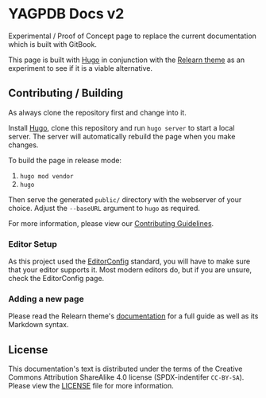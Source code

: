 # YAGPDB Docs v2

Experimental / Proof of Concept page to replace the current documentation which is built with GitBook.

This page is built with [Hugo](https://gohugo.io/) in conjunction with the
[Relearn theme](https://github.com/McShelby/hugo-theme-relearn/) as an experiment to see if it is a viable alternative.

## Contributing / Building

As always clone the repository first and change into it.

Install [Hugo](https://gohugo.io/getting-started/installing/), clone this repository and run `hugo server` to start a
local server. The server will automatically rebuild the page when you make changes.

To build the page in release mode:

1. `hugo mod vendor`
2. `hugo`

Then serve the generated `public/` directory with the webserver of your choice. Adjust the `--baseURL` argument to
`hugo` as required.

For more information, please view our [Contributing Guidelines](.github/CONTRIBUTING.md).

### Editor Setup

As this project used the [EditorConfig](https://editorconfig.org/) standard, you will have to make sure that your
editor supports it. Most modern editors do, but if you are unsure, check the EditorConfig page.

### Adding a new page

Please read the Relearn theme's [documentation](https://mcshelby.github.io/hugo-theme-relearn) for a full guide as well
as its Markdown syntax.

## License

This documentation's text is distributed under the terms of the Creative Commons Attribution ShareAlike 4.0 license
(SPDX-indentifer `CC-BY-SA`). Please view the [LICENSE](LICENSE) file for more information.
